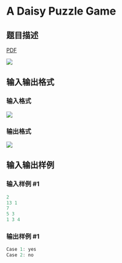 # A Daisy Puzzle Game

## 题目描述

[problemUrl]: https://uva.onlinejudge.org/index.php?option=com_onlinejudge&Itemid=8&category=861&page=show_problem&problem=4711

[PDF](https://uva.onlinejudge.org/external/128/p12846.pdf)

![](https://cdn.luogu.com.cn/upload/vjudge_pic/UVA12846/9cd6e4461991735b3d3fb68f584e6e7fc24220b6.png)

## 输入输出格式

### 输入格式

![](https://cdn.luogu.com.cn/upload/vjudge_pic/UVA12846/cd2b57d4c1113428ddf27b5b595642ad2409a1a6.png)

### 输出格式

![](https://cdn.luogu.com.cn/upload/vjudge_pic/UVA12846/aaa148cbae84320d97f89d567141f1c598eb13e1.png)

## 输入输出样例

### 输入样例 #1

```cpp
2
13 1
7
5 3
1 3 4
```


### 输出样例 #1

```cpp
Case 1: yes
Case 2: no
```


